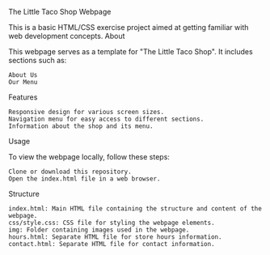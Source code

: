 The Little Taco Shop Webpage

This is a basic HTML/CSS exercise project aimed at getting familiar with web development concepts.
About

This webpage serves as a template for "The Little Taco Shop". It includes sections such as:

    About Us
    Our Menu

Features

    Responsive design for various screen sizes.
    Navigation menu for easy access to different sections.
    Information about the shop and its menu.

Usage

To view the webpage locally, follow these steps:

    Clone or download this repository.
    Open the index.html file in a web browser.

Structure

    index.html: Main HTML file containing the structure and content of the webpage.
    css/style.css: CSS file for styling the webpage elements.
    img: Folder containing images used in the webpage.
    hours.html: Separate HTML file for store hours information.
    contact.html: Separate HTML file for contact information.
